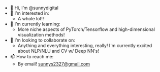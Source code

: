 - 👋 Hi, I’m @sunnydigital
- 👀 I’m interested in:
    - A whole lot!!
- 🌱 I’m currently learning:
    - More niche aspects of PyTorch/Tensorflow and high-dimensional visualization methods!
- 💞️ I’m looking to collaborate on:
    - Anything and everything interesting, really! I'm currently excited about NLP/NLU and CV w/ Deep NN's!
- 📫 How to reach me:
    - By email! sunnys2327@gmail.com

<!---
sunnydigital/sunnydigital is a ✨ special ✨ repository because its `README.md` (this file) appears on your GitHub profile.
You can click the Preview link to take a look at your changes.
--->
